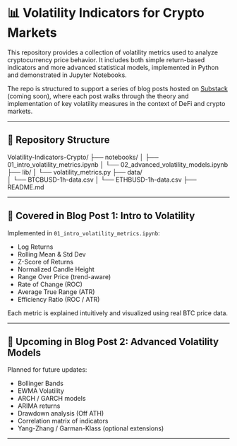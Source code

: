# 📊 Volatility Indicators for Crypto Markets

This repository provides a collection of volatility metrics used to analyze cryptocurrency price behavior. It includes both simple return-based indicators and more advanced statistical models, implemented in Python and demonstrated in Jupyter Notebooks.

The repo is structured to support a series of blog posts hosted on [Substack](#) (coming soon), where each post walks through the theory and implementation of key volatility measures in the context of DeFi and crypto markets.

---

## 🚀 Repository Structure

Volatility-Indicators-Crypto/
├── notebooks/
│   ├── 01_intro_volatility_metrics.ipynb
│   └── 02_advanced_volatility_models.ipynb
├── lib/
│   └── volatility_metrics.py
├── data/                  
│   └── BTCBUSD-1h-data.csv
│   └── ETHBUSD-1h-data.csv
├── README.md


---

## 📘 Covered in Blog Post 1: Intro to Volatility

Implemented in `01_intro_volatility_metrics.ipynb`:

- Log Returns
- Rolling Mean & Std Dev
- Z-Score of Returns
- Normalized Candle Height
- Range Over Price (trend-aware)
- Rate of Change (ROC)
- Average True Range (ATR)
- Efficiency Ratio (ROC / ATR)

Each metric is explained intuitively and visualized using real BTC price data.

---

## 📗 Upcoming in Blog Post 2: Advanced Volatility Models

Planned for future updates:

- Bollinger Bands
- EWMA Volatility
- ARCH / GARCH models
- ARIMA returns
- Drawdown analysis (Off ATH)
- Correlation matrix of indicators
- Yang-Zhang / Garman-Klass (optional extensions)

---


